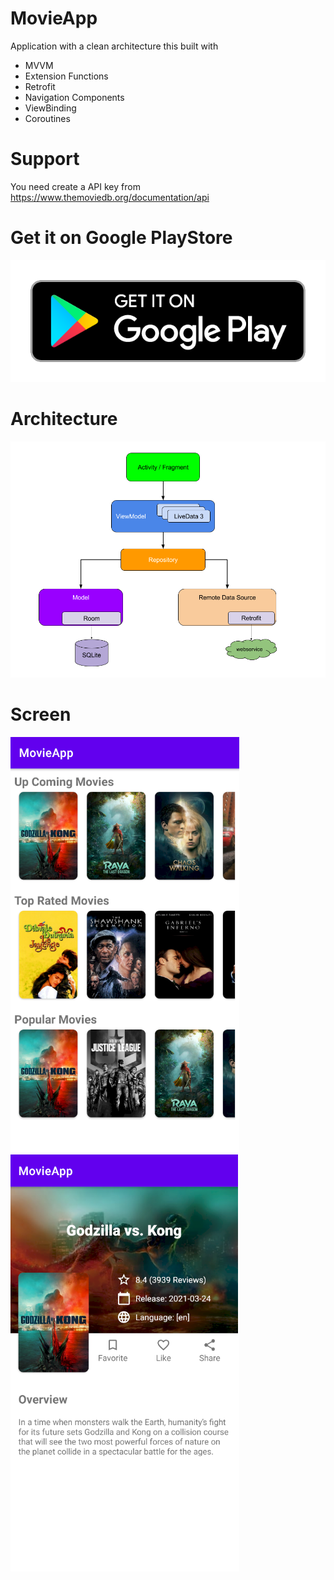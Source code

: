 # MovieApp
Application with a clean architecture this built with
 - MVVM
 - Extension Functions
 - Retrofit
 - Navigation Components
 - ViewBinding
 - Coroutines 

 # Support
 You need create a API key from https://www.themoviedb.org/documentation/api
 
 # Get it on Google PlayStore
 
 [![Screenshot](googlePlay.png)](https://play.google.com/store/apps/details?id=ar.com.mymovies)
 
 # Architecture
 
![Screenshot](finalarchitecture.png) 

 
 # Screen

![Screenshot](screen.png)
![Screenshot](screen2.png)
